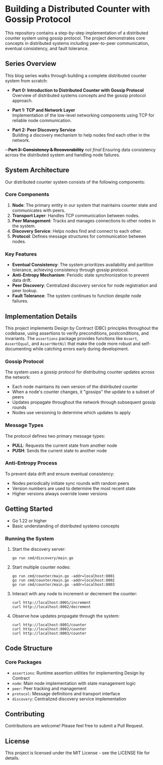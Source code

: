 # Building a Distributed Counter with Gossip Protocol

This repository contains a step-by-step implementation of a distributed counter system using gossip protocol. The project demonstrates core concepts in distributed systems including peer-to-peer communication, eventual consistency, and fault tolerance.

## Series Overview

This blog series walks through building a complete distributed counter system from scratch:

- **Part 0: Introduction to Distributed Counter with Gossip Protocol**  
  Overview of distributed systems concepts and the gossip protocol approach.

- **Part 1: TCP and Network Layer**  
  Implementation of the low-level networking components using TCP for reliable node communication.

- **Part 2: Peer Discovery Service**  
  Building a discovery mechanism to help nodes find each other in the network.

~~- **Part 3: Consistency & Recoverability**~~ *not final*
  Ensuring data consistency across the distributed system and handling node failures.

## System Architecture

Our distributed counter system consists of the following components:

### Core Components

1. **Node**: The primary entity in our system that maintains counter state and communicates with peers.
2. **Transport Layer**: Handles TCP communication between nodes.
3. **Peer Management**: Tracks and manages connections to other nodes in the system.
4. **Discovery Service**: Helps nodes find and connect to each other.
5. **Protocol**: Defines message structures for communication between nodes.

### Key Features

- **Eventual Consistency**: The system prioritizes availability and partition tolerance, achieving consistency through gossip protocol.
- **Anti-Entropy Mechanism**: Periodic state synchronization to prevent data drift.
- **Peer Discovery**: Centralized discovery service for node registration and peer lookup.
- **Fault Tolerance**: The system continues to function despite node failures.

## Implementation Details

This project implements Design by Contract (DBC) principles throughout the codebase, using assertions to verify preconditions, postconditions, and invariants. The `assertions` package provides functions like `Assert`, `AssertEqual`, and `AssertNotNil` that make the code more robust and self-documenting while catching errors early during development.

### Gossip Protocol

The system uses a gossip protocol for distributing counter updates across the network:

- Each node maintains its own version of the distributed counter
- When a node's counter changes, it "gossips" the update to a subset of peers
- Updates propagate throughout the network through subsequent gossip rounds
- Nodes use versioning to determine which updates to apply

### Message Types

The protocol defines two primary message types:

- **PULL**: Requests the current state from another node
- **PUSH**: Sends the current state to another node

### Anti-Entropy Process

To prevent data drift and ensure eventual consistency:

- Nodes periodically initiate sync rounds with random peers
- Version numbers are used to determine the most recent state
- Higher versions always override lower versions

## Getting Started

- Go 1.22 or higher
- Basic understanding of distributed systems concepts

### Running the System

1. Start the discovery server:

   ```
   go run cmd/discovery/main.go
   ```

2. Start multiple counter nodes:

   ```
   go run cmd/counter/main.go -addr=localhost:8001
   go run cmd/counter/main.go -addr=localhost:8002
   go run cmd/counter/main.go -addr=localhost:8003
   ```

3. Interact with any node to increment or decrement the counter:

   ```
   curl http://localhost:8001/increment
   curl http://localhost:8002/decrement
   ```

4. Observe how updates propagate through the system:
   ```
   curl http://localhost:8001/counter
   curl http://localhost:8002/counter
   curl http://localhost:8003/counter
   ```

## Code Structure

### Core Packages

- `assertions`: Runtime assertion utilities for implementing Design by Contract
- `node`: Main node implementation with state management logic
- `peer`: Peer tracking and management
- `protocol`: Message definitions and transport interface
- `discovery`: Centralized discovery service implementation

## Contributing

Contributions are welcome! Please feel free to submit a Pull Request.

## License

This project is licensed under the MIT License - see the LICENSE file for details.
